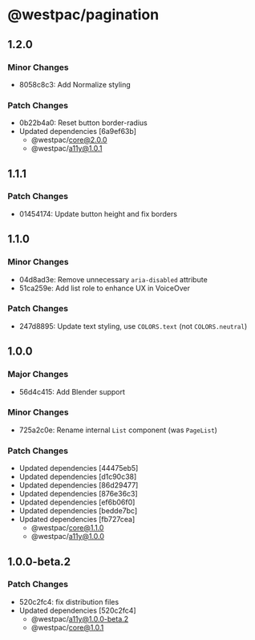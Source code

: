 # @westpac/pagination

## 1.2.0

### Minor Changes

- 8058c8c3: Add Normalize styling

### Patch Changes

- 0b22b4a0: Reset button border-radius
- Updated dependencies [6a9ef63b]
  - @westpac/core@2.0.0
  - @westpac/a11y@1.0.1

## 1.1.1

### Patch Changes

- 01454174: Update button height and fix borders

## 1.1.0

### Minor Changes

- 04d8ad3e: Remove unnecessary `aria-disabled` attribute
- 51ca259e: Add list role to enhance UX in VoiceOver

### Patch Changes

- 247d8895: Update text styling, use `COLORS.text` (not `COLORS.neutral`)

## 1.0.0

### Major Changes

- 56d4c415: Add Blender support

### Minor Changes

- 725a2c0e: Rename internal `List` component (was `PageList`)

### Patch Changes

- Updated dependencies [44475eb5]
- Updated dependencies [d1c90c38]
- Updated dependencies [86d29477]
- Updated dependencies [876e36c3]
- Updated dependencies [ef6b06f0]
- Updated dependencies [bedde7bc]
- Updated dependencies [fb727cea]
  - @westpac/core@1.1.0
  - @westpac/a11y@1.0.0

## 1.0.0-beta.2

### Patch Changes

- 520c2fc4: fix distribution files
- Updated dependencies [520c2fc4]
  - @westpac/a11y@1.0.0-beta.2
  - @westpac/core@1.0.1
